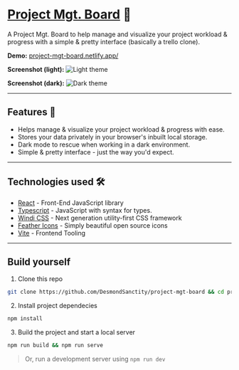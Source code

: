 # [Project Mgt. Board](project-mgt-board.netlify.app/) 📌
A Project Mgt. Board to help manage and visualize your project workload & progress with a simple & pretty interface (basically a trello clone).

**Demo:** [project-mgt-board.netlify.app/](project-mgt-board.netlify.app/)

**Screenshot (light):**
![Light theme](https://i.ibb.co/Scq0dDb/Screenshot-from-2021-12-11-12-33-58.png)

**Screenshot (dark):**
![Dark theme](https://i.ibb.co/yRnML7k/Screenshot-from-2021-12-11-12-34-08.png)

---
## Features 🌟
- Helps manage & visualize your project workload & progress with ease.
- Stores your data privately in your browser's inbuilt local storage.
- Dark mode to rescue when working in a dark environment.
- Simple & pretty interface - just the way you'd expect.

---
## Technologies used 🛠️
- [React](https://es.reactjs.org/) - Front-End JavaScript library
- [Typescript](https://www.typescriptlang.org/) - JavaScript with syntax for types.
- [Windi CSS](https://windicss.org/) - Next generation utility-first CSS framework
- [Feather Icons](https://feathericons.com/) - Simply beautiful open source icons
- [Vite](https://vitejs.dev/) - Frontend Tooling

---
## Build yourself
1. Clone this repo
```bash
git clone https://github.com/DesmondSanctity/project-mgt-board && cd project-mgt-board
```
2. Install project dependecies
```bash
npm install
```
3. Build the project and start a local server
```bash
npm run build && npm run serve
```
> Or, run a development server using `npm run dev`